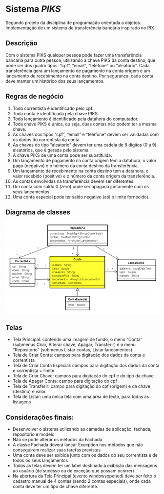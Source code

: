 # Sistema _PIKS_
Segundo projeto da disciplina de programação orientada a objetos. Implementação de um sistema de transferência bancária inspirado no PIX.

## Descrição
Com o sistema PIKS qualquer pessoa pode fazer uma transferência bancária para outra pessoa, utilizando
a chave PIKS da conta destino, que pode ser dos quatro tipos: “cpf”, “email”, “telefone” ou “aleatorio”. Cada
transferência gera um lançamento de pagamento na conta origem e um lançamento de recebimento na
conta destino. Por segurança, cada conta deve manter um histórico dos seus lançamentos.

## Regras de negócio
1. Todo correntista é identificado pelo cpf.
2. Toda conta é identificada pela chave PIKS.
3. Todo lançamento é identificado pela datahora do computador.
4. Toda chave PIKS é única, ou seja, duas contas não podem ter a mesma chave.
5. As chaves dos tipos “cpf”, “email” e “telefone” devem ser validadas com os dados do correntista da
conta.
6. As chaves do tipo “aleatorio” devem ter uma cadeia de 8 dígitos (0 a 9) aleatórios, que é gerada pelo
sistema
7. A chave PIKS de uma conta pode ser substituida.
8. Um lançamento de pagamento na conta origem tem a datahora, o valor pago (negativo) e o número da
conta destino da transferência.
9. Um lançamento de recebimento na conta destino tem a datahora, o valor recebido (positivo) e o
número da conta origem da transferência.
10. As contas envolvidas na transferência devem ser diferentes.
11. Um conta com saldo 0 (zero) pode ser apagada juntamente com os seus lançamentos.
12. Uma conta especial pode ter saldo negativo (até o limite fornecido).

## Diagrama de classes
![Diagrama UML das classes](uml-piks.png "Diagrama de classes da aplicação")

## Telas
- Tela Principal: contendo uma imagem de fundo, o menu “Conta” (submenus Criar, Alterar chave,
Apagar, Transferir) e o menu “Repositorio” (submenus Listar contas, Listar lancamentos)
- Tela de Criar Conta: campos para digitação dos dados da conta e correntista
- Tela de Criar Conta Especial: campos para digitação dos dados da conta e correntista + limite
- Tela de Criar Chave: campos para digitação do cpf e do tipo da chave
- Tela de Apagar Conta: campo para digitação do cpf
- Tela de Transferir: campo para digitação do cpf (origem) e da chave (destino) e valor
- Tela de Listar: uma única tela com uma área de texto, para todos as listagens

## Considerações finais:
- Desenvolver o sistema utilizando as camadas de aplicação, fachada, repositório e modelo
- Não se pode alterar os métodos da Fachada
- A classe Fachada deverá lançar Exception nos métodos que não conseguirem realizar suas tarefas
previstas
- Uma conta deve ser exibida junto com os dados do seu correntista e de todos os seus lançamentos
- Todas as telas devem ter um label destinado à exibição das mensagens ao usuário (de sucesso ou de
exceção que possam ocorrer)
- Na abertura da Tela Principal (evento windowsopened) deve ser feito o cadastro manual de 4 contas
(sendo 2 contas especiais), onde cada conta deve ter um tipo de chave diferente.
